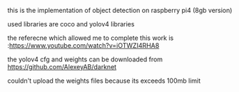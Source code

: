 this is the implementation of object detection on raspberry pi4 (8gb version)

used libraries are coco and yolov4 libraries

the referecne which allowed me to complete this work is :https://www.youtube.com/watch?v=iOTWZI4RHA8

the yolov4 cfg and weights can be downloaded from https://github.com/AlexeyAB/darknet

couldn't upload the weights files because its exceeds 100mb limit
